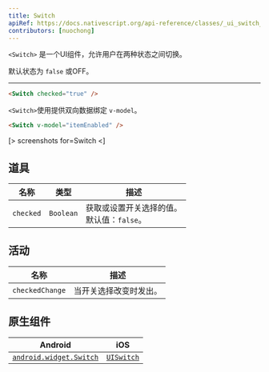 ```yaml
---
title: Switch
apiRef: https://docs.nativescript.org/api-reference/classes/_ui_switch_.switch
contributors: [nuochong]
---
```


`<Switch>` 是一个UI组件，允许用户在两​​种状态之间切换。

默认状态为 `false` 或OFF。

---

```html
<Switch checked="true" />
```

`<Switch>`使用提供双向数据绑定 `v-model`。

```html
<Switch v-model="itemEnabled" />
```

[> screenshots for=Switch <]

## 道具

| 名称 | 类型 | 描述 |
|------|------|-------------|
| `checked` | `Boolean` | 获取或设置开关选择的值。<br/>默认值：`false`。

## 活动

| 名称 | 描述 |
|------|-------------|
| `checkedChange`| 当开关选择改变时发出。

## 原生组件

| Android | iOS |
|---------|-----|
| [`android.widget.Switch`](https://developer.android.com/reference/android/widget/Switch.html) | [`UISwitch`](https://developer.apple.com/documentation/uikit/uiswitch)
